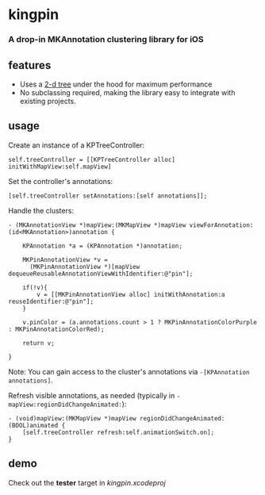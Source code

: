 kingpin
=======

### A drop-in MKAnnotation clustering library for iOS


features
---------

* Uses a [2-d tree](http://en.wikipedia.org/wiki/K-d_tree) under the hood for maximum performance 
* No subclassing required, making the library easy to integrate with existing projects.


usage
-----

Create an instance of a KPTreeController:

`self.treeController = [[KPTreeController alloc] initWithMapView:self.mapView]`

Set the controller's annotations:

`[self.treeController setAnnotations:[self annotations]];`

Handle the clusters:

```
- (MKAnnotationView *)mapView:(MKMapView *)mapView viewForAnnotation:(id<MKAnnotation>)annotation {
    
    KPAnnotation *a = (KPAnnotation *)annotation;
    
    MKPinAnnotationView *v = 
      (MKPinAnnotationView *)[mapView dequeueReusableAnnotationViewWithIdentifier:@"pin"];
    
    if(!v){
        v = [[MKPinAnnotationView alloc] initWithAnnotation:a reuseIdentifier:@"pin"];
    }
    
    v.pinColor = (a.annotations.count > 1 ? MKPinAnnotationColorPurple : MKPinAnnotationColorRed);
    
    return v;
    
}
```

Note: You can gain access to the cluster's annotations via `-[KPAnnotation annotations]`.

Refresh visible annotations, as needed (typically in `-mapView:regionDidChangeAnimated:`):

```
- (void)mapView:(MKMapView *)mapView regionDidChangeAnimated:(BOOL)animated {
    [self.treeController refresh:self.animationSwitch.on];
}
```

demo
----

Check out the **tester** target in *kingpin.xcodeproj*
